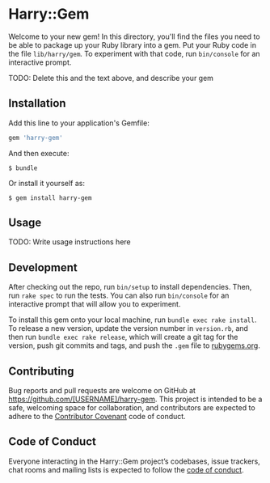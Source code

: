 # Harry::Gem

Welcome to your new gem! In this directory, you'll find the files you need to be able to package up your Ruby library into a gem. Put your Ruby code in the file `lib/harry/gem`. To experiment with that code, run `bin/console` for an interactive prompt.

TODO: Delete this and the text above, and describe your gem

## Installation

Add this line to your application's Gemfile:

```ruby
gem 'harry-gem'
```

And then execute:

    $ bundle

Or install it yourself as:

    $ gem install harry-gem

## Usage

TODO: Write usage instructions here

## Development

After checking out the repo, run `bin/setup` to install dependencies. Then, run `rake spec` to run the tests. You can also run `bin/console` for an interactive prompt that will allow you to experiment.

To install this gem onto your local machine, run `bundle exec rake install`. To release a new version, update the version number in `version.rb`, and then run `bundle exec rake release`, which will create a git tag for the version, push git commits and tags, and push the `.gem` file to [rubygems.org](https://rubygems.org).

## Contributing

Bug reports and pull requests are welcome on GitHub at https://github.com/[USERNAME]/harry-gem. This project is intended to be a safe, welcoming space for collaboration, and contributors are expected to adhere to the [Contributor Covenant](http://contributor-covenant.org) code of conduct.

## Code of Conduct

Everyone interacting in the Harry::Gem project’s codebases, issue trackers, chat rooms and mailing lists is expected to follow the [code of conduct](https://github.com/[USERNAME]/harry-gem/blob/master/CODE_OF_CONDUCT.md).
